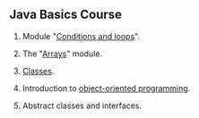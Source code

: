 ## Java Basics Course
1. Module "[Conditions and loops](https://github.com/pp8a/Java_Basics_ENG/tree/main/Conditions_and_Loops)".

2. The "[Arrays](https://github.com/pp8a/Java_Basics_ENG/tree/main/Arrays)" module.

3. [Classes](https://github.com/pp8a/Java_Basics_ENG/tree/main/Classes).

4. Introduction to [object-oriented programming](https://github.com/pp8a/Java_Basics_ENG/tree/main/OOP).

5. Abstract classes and interfaces.

